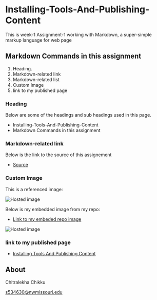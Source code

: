 # Installing-Tools-And-Publishing-Content
This is week-1 Assignment-1 working  with Markdown, a super-simple markup language for web page

## Markdown Commands in this assignment

1. Heading. 
1. Markdown-related link
1. Markdown-related list
1. Custom Image 
1. link to my published page 

### Heading
 Below are some of the headings and sub headings used in this page.
-  Installing-Tools-And-Publishing-Content
-  Markdown Commands in this assignment 

### Markdown-related link

  Below is the link to the source of this assignement
  
  - [Source](https://profcase.github.io/working-with-markdown/ "Working With Markdown Webpage")
   


### Custom Image

This is a referenced image:

![Hosted image](https://s.abcnews.com/images/Business/GTY_rabbit_sr_140508_16x9_992.jpg "imge")

Below is my embedded image from my repo:
 - [Link to my embeded repo image](https://chitralekhach.github.io/bunny.jpg "bunny")

![Hosted image](https://chitralekhach.github.io/bunny.jpg "bunny")


### link to my published page 
 
   - [Installing Tools And Publishing Content](https://chitralekhach.github.io/Assignment1)

##  About

Chitralekha Chikku

s534630@nwmissouri.edu

